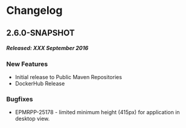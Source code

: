 # Changelog

## 2.6.0-SNAPSHOT
##### Released: XXX September 2016

### New Features

* Initial release to Public Maven Repositories
* DockerHub Release 

### Bugfixes

* EPMRPP-25178 - limited minimum height (415px) for application in desktop view.


